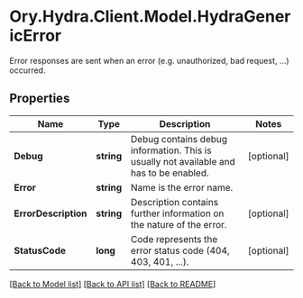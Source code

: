 # Ory.Hydra.Client.Model.HydraGenericError
Error responses are sent when an error (e.g. unauthorized, bad request, ...) occurred.

## Properties

Name | Type | Description | Notes
------------ | ------------- | ------------- | -------------
**Debug** | **string** | Debug contains debug information. This is usually not available and has to be enabled. | [optional] 
**Error** | **string** | Name is the error name. | 
**ErrorDescription** | **string** | Description contains further information on the nature of the error. | [optional] 
**StatusCode** | **long** | Code represents the error status code (404, 403, 401, ...). | [optional] 

[[Back to Model list]](../README.md#documentation-for-models) [[Back to API list]](../README.md#documentation-for-api-endpoints) [[Back to README]](../README.md)

